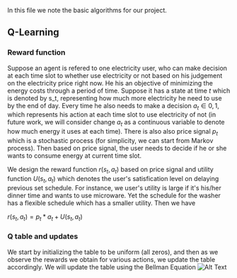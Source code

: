 In this file we note the basic algorithms for our project.

## Q-Learning
### Reward function
Suppose an agent is refered to one electricity user, who can make decision at each time slot to whether use electricity or not based on his 
judgement on the electricity price right now. He his an objective of minimizing the energy costs through a period of time. Suppose it has a 
state at time $t$ which is denoted by s_t, representing how much more electricity he need to use by the end of day. Every time he also needs
to make a decision $a_t \in {0,1}$, which represents his action at each time slot to use electricity of not (in future work, we will consider
change $a_t$ as a continuous variable to denote how much energy it uses at each time). There is also also price signal $p_t$ which
is a stochastic process (for simplicity, we can start from Markov process). Then based on price signal, the user needs to decide if he or she
wants to consume energy at current time slot.

We design the reward function $r(s_t, a_t)$ based on price signal and utility function $U(s_t, a_t)$ which denotes the user's satisfication
level on delaying previous set schedule. For instance, we user's utility is large if it's his/her dinner time and wants to use microware.
Yet the schedule for the washer has a flexible schedule which has a smaller utility. Then we have 

$r(s_t,a_t)=p_t*a_t+U(s_t,a_t)$

### Q table and updates
We start by initializing the table to be uniform (all zeros), and then as we observe the rewards we obtain for various actions, 
we update the table accordingly. We will update the table using the Bellman Equation
![Alt Text](https://www.dropbox.com/s/5achihe3wtldltu/equ1.gif?dl=0)
